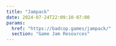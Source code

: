 ```yaml
---
title: "Jampack"
date: 2024-07-24T22:09:10-07:00
params:
  href: "https://badcop.games/jampack/"
  section: "Game Jam Resources"
---
```

